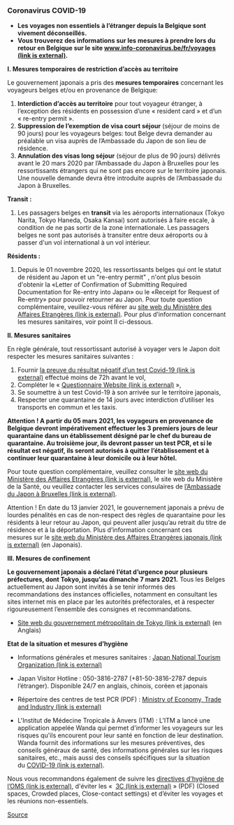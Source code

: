 ### **Coronavirus COVID-19**

*   **Les voyages non essentiels** **à l’étranger depuis la Belgique sont vivement déconseillés.**
*   **Vous trouverez des informations sur les mesures à prendre lors du retour en Belgique sur le site [www.info-coronavirus.be/fr/voyages (link is external)](http://www.info-coronavirus.be/fr/voyages).**

**I. Mesures temporaires de restriction d’accès au territoire**

Le gouvernement japonais a pris des **mesures temporaires** concernant les voyageurs belges et/ou en provenance de Belgique:​

1.  **Interdiction d’accès au territoire** pour tout voyageur étranger, à l’exception des résidents en possession d’une « resident card » et d’un « re-entry permit ».
2.  **Suppression de l’exemption de visa court séjour** (séjour de moins de 90 jours) pour les voyageurs belges: tout Belge devra demander au préalable un visa auprès de l’Ambassade du Japon de son lieu de résidence.
3.  **Annulation des visas long séjour** (séjour de plus de 90 jours) délivrés avant le 20 mars 2020 par l’Ambassade du Japon à Bruxelles pour les ressortissants étrangers qui ne sont pas encore sur le territoire japonais. Une nouvelle demande devra être introduite auprès de l’Ambassade du Japon à Bruxelles.

**Transit :**

1.  Les passagers belges en **transit** via les aéroports internationaux (Tokyo Narita, Tokyo Haneda, Osaka Kansai) sont autorisés à faire escale, à condition de ne pas sortir de la zone internationale. Les passagers belges ne sont pas autorisés à transiter entre deux aéroports ou à passer d'un vol international à un vol intérieur.

**Résidents :**

1.  Depuis le 01 novembre 2020, les ressortissants belges qui ont le statut de résident au Japon et un "re-entry permit" , n'ont plus besoin d'obtenir la «Letter of Confirmation of Submitting Required Documentation for Re-entry into Japan» ou le «Receipt for Request of Re-entry» pour pouvoir retourner au Japon. Pour toute question complémentaire, veuillez-vous référer au [site web du Ministère des Affaires Etrangères (link is external)](https://www.mofa.go.jp/ca/fna/page4e_001074.html). Pour plus d’information concernant les mesures sanitaires, voir point II ci-dessous.

**II. Mesures sanitaires**

En règle générale, tout ressortissant autorisé à voyager vers le Japon doit respecter les mesures sanitaires suivantes :

1.  Fournir [la preuve du résultat négatif d’un test Covid-19 (link is external)](https://www.mofa.go.jp/ca/fna/page25e_000334.html) effectué moins de 72h avant le vol,
2.  Compléter le « [Questionnaire Website (link is external)](https://arqs-qa.followup.mhlw.go.jp/#/) »,
3.  Se soumettre à un test Covid-19 à son arrivée sur le territoire japonais,
4.  Respecter une quarantaine de 14 jours avec interdiction d’utiliser les transports en commun et les taxis.

**Attention ! A partir du 05 mars 2021, les voyageurs en provenance de Belgique devront impérativement effectuer les 3 premiers jours de leur quarantaine dans un établissement désigné par le chef du bureau de quarantaine. Au troisième jour, ils devront passer un test PCR, et si le résultat est négatif, ils seront autorisés à quitter l’établissement et à continuer leur quarantaine à leur domicile ou à leur hôtel.**

Pour toute question complémentaire, veuillez consulter le [site web du Ministère des Affaires Etrangères (link is external)](https://www.mofa.go.jp/ca/fna/page4e_001053.html#section2), le site web du Ministère de la Santé, ou veuillez contacter les services consulaires de [l’Ambassade du Japon à Bruxelles (link is external)](https://www.be.emb-japan.go.jp/itpr_en/consular.html).

Attention ! En date du 13 janvier 2021, le gouvernement japonais a prévu de lourdes pénalités en cas de non-respect des règles de quarantaine pour les résidents à leur retour au Japon, qui peuvent aller jusqu’au retrait du titre de résidence et à la déportation. Plus d’information concernant ces mesures sur le [site web du Ministère des Affaires Etrangères japonais (link is external)](https://corona.go.jp/news/pdf/mizugiwataisaku_20210113_01.pdf) (en Japonais).

**III. Mesures de confinement**

**Le gouvernement japonais a déclaré l’état d’urgence pour plusieurs préfectures, dont Tokyo, jusqu’au dimanche 7 mars 2021.** Tous les Belges actuellement au Japon sont invités à se tenir informés des recommandations des instances officielles, notamment en consultant les sites internet mis en place par les autorités préfectorales, et à respecter rigoureusement l’ensemble des consignes et recommandations.

*   [Site web du gouvernement métropolitain de Tokyo (link is external)](https://www.metro.tokyo.lg.jp/english/index.html) (en Anglais)​

**Etat de la situation et mesures d’hygiène**

*   Informations générales et mesures sanitaires : [Japan National Tourism Organization (link is external)](https://www.japan.travel/en/news/coronavirus/)
*   Japan Visitor Hotline : 050-3816-2787 (+81-50-3816-2787 depuis l’étranger). Disponible 24/7 en anglais, chinois, coréen et japonais
*   Répertoire des centres de test PCR (PDF) : [Ministry of Economy, Trade and Industry (link is external)](https://www.meti.go.jp/policy/investment/tecot/pdf/tourokubo_english.pdf)

*   L'Institut de Médecine Tropicale à Anvers (ITM) : L’ITM a lancé une application appelée Wanda qui permet d'informer les voyageurs sur les risques qu'ils encourent pour leur santé en fonction de leur destination. Wanda fournit des informations sur les mesures préventives, des conseils généraux de santé, des informations générales sur les risques sanitaires, etc., mais aussi des conseils spécifiques sur la situation du [COVID-19 (link is external)](https://www.wanda.be/fr/a-z-index/coronavirus-2019-ncov/).

Nous vous recommandons également de suivre les [directives d'hygiène de l’OMS (link is external)](http://www.who.int/emergencies/diseases/novel-coronavirus-2019), d'éviter les «  [3C (link is external)](http://japan.kantei.go.jp/ongoingtopics/COVID19CASFlyer/PROffice3C1Page_en.pdf) » (PDF) (Closed spaces, Crowded places, Close-contact settings) et d’éviter les voyages et les réunions non-essentiels.

[Source](https://diplomatie.belgium.be/fr/Services/voyager_a_letranger/conseils_par_destination/japon)